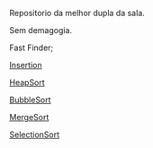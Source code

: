Repositorio da melhor dupla da sala.

Sem demagogia.

Fast Finder;

[Insertion](https://github.com/vhazin/algoritmos-2018-2-exercicio-09-ordenacao-victor-leo-showtododia/blob/master/Borboletas.c)

[HeapSort](https://github.com/vhazin/algoritmos-2018-2-exercicio-09-ordenacao-victor-leo-showtododia/blob/master/Fada.c)

[BubbleSort](https://github.com/vhazin/algoritmos-2018-2-exercicio-09-ordenacao-victor-leo-showtododia/blob/master/Vidaboa.c)

[MergeSort](https://github.com/vhazin/algoritmos-2018-2-exercicio-09-ordenacao-victor-leo-showtododia/blob/master/mergeSort.c)

[SelectionSort](https://github.com/vhazin/algoritmos-2018-2-exercicio-09-ordenacao-victor-leo-showtododia/blob/master/selectionSort.c)

